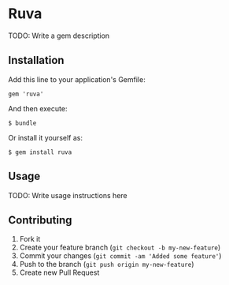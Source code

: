 # Ruva

TODO: Write a gem description

## Installation

Add this line to your application's Gemfile:

    gem 'ruva'

And then execute:

    $ bundle

Or install it yourself as:

    $ gem install ruva

## Usage

TODO: Write usage instructions here

## Contributing

1. Fork it
2. Create your feature branch (`git checkout -b my-new-feature`)
3. Commit your changes (`git commit -am 'Added some feature'`)
4. Push to the branch (`git push origin my-new-feature`)
5. Create new Pull Request
